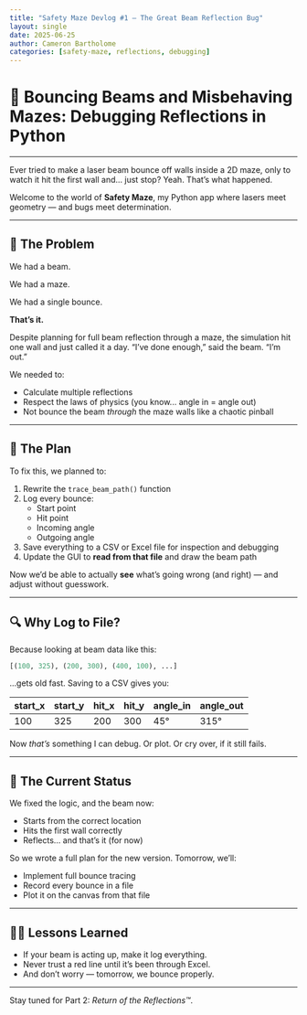 ```yaml
---
title: "Safety Maze Devlog #1 – The Great Beam Reflection Bug"
layout: single
date: 2025-06-25
author: Cameron Bartholome
categories: [safety-maze, reflections, debugging]
---
```


# 🔁 Bouncing Beams and Misbehaving Mazes: Debugging Reflections in Python

---

Ever tried to make a laser beam bounce off walls inside a 2D maze, only to watch it hit the first wall and... just stop? Yeah. That’s what happened.

Welcome to the world of **Safety Maze**, my Python app where lasers meet geometry — and bugs meet determination.

---

## 🚧 The Problem

We had a beam.

We had a maze.

We had a single bounce.

**That’s it.**

Despite planning for full beam reflection through a maze, the simulation hit one wall and just called it a day. “I’ve done enough,” said the beam. “I’m out.”

We needed to:
- Calculate multiple reflections
- Respect the laws of physics (you know... angle in = angle out)
- Not bounce the beam *through* the maze walls like a chaotic pinball

---

## 🧠 The Plan

To fix this, we planned to:
1. Rewrite the `trace_beam_path()` function
2. Log every bounce:
    - Start point
    - Hit point
    - Incoming angle
    - Outgoing angle
3. Save everything to a CSV or Excel file for inspection and debugging
4. Update the GUI to **read from that file** and draw the beam path

Now we’d be able to actually **see** what’s going wrong (and right) — and adjust without guesswork.

---

## 🔍 Why Log to File?

Because looking at beam data like this:

```python
[(100, 325), (200, 300), (400, 100), ...]
```

...gets old fast. Saving to a CSV gives you:

| start_x | start_y | hit_x | hit_y | angle_in | angle_out |
|---------|---------|-------|-------|----------|-----------|
| 100     | 325     | 200   | 300   | 45°      | 315°      |

Now *that’s* something I can debug. Or plot. Or cry over, if it still fails.

---

## 🧪 The Current Status

We fixed the logic, and the beam now:
- Starts from the correct location
- Hits the first wall correctly
- Reflects… and that’s it (for now)

So we wrote a full plan for the new version. Tomorrow, we’ll:
- Implement full bounce tracing
- Record every bounce in a file
- Plot it on the canvas from that file

---

## 🧘‍♂️ Lessons Learned

- If your beam is acting up, make it log everything.
- Never trust a red line until it’s been through Excel.
- And don’t worry — tomorrow, we bounce properly.

---

Stay tuned for Part 2: *Return of the Reflections™*.
